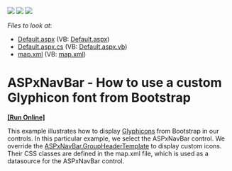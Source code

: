 <!-- default badges list -->
![](https://img.shields.io/endpoint?url=https://codecentral.devexpress.com/api/v1/VersionRange/128555046/14.1.8%2B)
[![](https://img.shields.io/badge/Open_in_DevExpress_Support_Center-FF7200?style=flat-square&logo=DevExpress&logoColor=white)](https://supportcenter.devexpress.com/ticket/details/T191231)
[![](https://img.shields.io/badge/📖_How_to_use_DevExpress_Examples-e9f6fc?style=flat-square)](https://docs.devexpress.com/GeneralInformation/403183)
<!-- default badges end -->
<!-- default file list -->
*Files to look at*:

* [Default.aspx](./CS/Default.aspx) (VB: [Default.aspx](./VB/Default.aspx))
* [Default.aspx.cs](./CS/Default.aspx.cs) (VB: [Default.aspx.vb](./VB/Default.aspx.vb))
* [map.xml](./CS/map.xml) (VB: [map.xml](./VB/map.xml))
<!-- default file list end -->
# ASPxNavBar - How to use a custom Glyphicon font from Bootstrap
<!-- run online -->
**[[Run Online]](https://codecentral.devexpress.com/t191231/)**
<!-- run online end -->


<p>This example illustrates how to display <a href="http://getbootstrap.com/components/#glyphicons">Glyphicons</a> from Bootstrap in our controls. In this particular example, we select the ASPxNavBar control. We override the <a href="https://documentation.devexpress.com/#AspNet/DevExpressWebASPxNavBar_GroupHeaderTemplatetopic">ASPxNavBar.GroupHeaderTemplate</a> to display custom icons. Their CSS classes are defined in the map.xml file, which is used as a datasource for the ASPxNavBar control.</p>

<br/>


